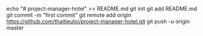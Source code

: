 echo "# project-manager-hotel" >> README.md
git init
git add README.md
git commit -m "first commit"
git remote add origin https://github.com/thaitieuloi/project-manager-hotel.git
git push -u origin master
